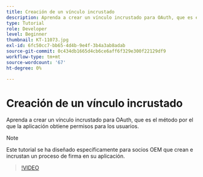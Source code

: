 ```yaml
---
title: Creación de un vínculo incrustado
description: Aprenda a crear un vínculo incrustado para OAuth, que es el método por el que la aplicación obtiene permisos para los usuarios
type: Tutorial
role: Developer
level: Beginner
thumbnail: KT-11073.jpg
exl-id: 6fc50cc7-bb65-4d4b-9e4f-3b4a3ab8adab
source-git-commit: 0c434db1665d4cb6ce6aff6f329e300f22129df9
workflow-type: tm+mt
source-wordcount: '67'
ht-degree: 0%

---
```


# Creación de un vínculo incrustado

Aprenda a crear un vínculo incrustado para OAuth, que es el método por el que la aplicación obtiene permisos para los usuarios.

>[!NOTE]
>
>Este tutorial se ha diseñado específicamente para socios OEM que crean e incrustan un proceso de firma en su aplicación.

>[!VIDEO](https://video.tv.adobe.com/v/347349?hidetitle=true)

